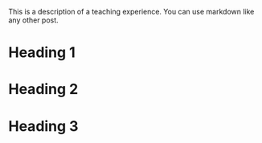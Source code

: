 
This is a description of a teaching experience. You can use markdown like any other post.

Heading 1
======

Heading 2
======

Heading 3
======